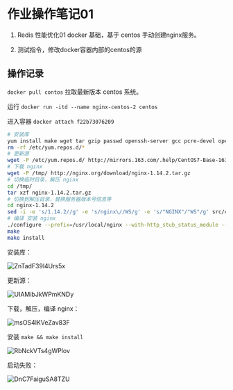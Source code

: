 # 作业操作笔记01

1. Redis 性能优化01 docker 基础，基于 centos 手动创建nginx服务。

2. 测试指令，修改docker容器内部的centos的源

## 操作记录

`docker pull contos` 拉取最新版本 centos 系统。

运行 `docker run -itd --name nginx-centos-2 centos`

进入容器 `docker attach f22b73076209`

```bash
# 安装库
yum install make wget tar gzip passwd openssh-server gcc pcre-devel openssl-devel net-tools vim -y
rm -rf /etc/yum.repos.d/*
# 更新源
wget -P /etc/yum.repos.d/ http://mirrors.163.com/.help/CentOS7-Base-163.repo
# 下载 nginx
wget -P /tmp/ http://nginx.org/download/nginx-1.14.2.tar.gz
# 切换临时目录，解压 nginx 
cd /tmp/
tar xzf nginx-1.14.2.tar.gz
# 切换到解压目录，替换服务器版本号信息等
cd nginx-1.14.2
sed -i -e 's/1.14.2//g' -e 's/nginx\//WS/g' -e 's/"NGINX"/"WS"/g' src/core/nginx.h
# 编译 安装 nginx
./configure --prefix=/usr/local/nginx --with-http_stub_status_module --with-http_ssl_module
make
make install
```

安装库：

![ZnTadF39l4Urs5x](https://i.loli.net/2019/09/05/ZnTadF39l4Urs5x.png)

更新源：

![UIAMibJkWPmKNDy](https://i.loli.net/2019/09/05/UIAMibJkWPmKNDy.png)

下载，解压，编译 nginx：

![msOS4lKVeZav83F](https://i.loli.net/2019/09/05/msOS4lKVeZav83F.png)

安装 `make && make install`  

![RbNckVTs4gWPlov](https://i.loli.net/2019/09/05/RbNckVTs4gWPlov.png)

启动失败：

![DnC7FaiguSA8TZU](https://i.loli.net/2019/09/05/DnC7FaiguSA8TZU.png)
